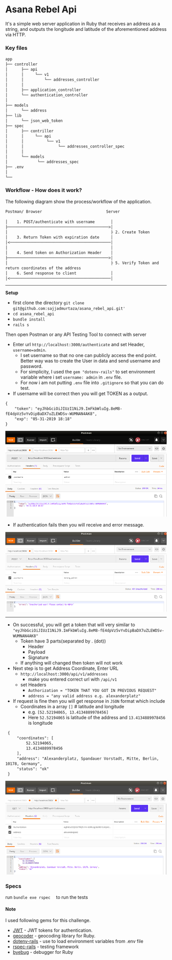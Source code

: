 # Asana Rebel Api

It's a simple web server application in Ruby that receives an address as a string, and outputs the longitude and latitude of the
aforementioned address via HTTP.

### Key files

    
    app
    ├── controller
    │      ├── api                             
    │      │     └── v1                        
    │      │         └── addresses_controller  
    │      │
    │      ├── application_controller
    │      └── authentication_controller
    │
    ├── models                    
    │      └── address
    ├── lib
    │      └── json_web_token
    ├── spec
    │      ├── contriller 
    │      │     └── api               
    │      │          └── v1                        
    │      │               └── addresses_controller_spec
    │      │
    │      └── models
    │             └── addresses_spec
    ├── .env   
    │  
    └── 

### Workflow - How does it work?

The following diagram show the process/workflow of the application.


    Postman/ Browser                            Server
 
    │    1. POST/authenticate with username       │ 
    ├────────────────────────────────────────────>│     
    │                                             ├ 2. Create Token                          
    │    3. Return Token with expiration date     │               
    │<────────────────────────────────────────────│
    │                                             │
    │    4. Send token on Authorization Header    │
    ├────────────────────────────────────────────>│ 
    │                                             ├ 5. Verify Token and return coordinates of the address      
    │    6. Send response to client               │ 
    │<────────────────────────────────────────────│

***
**Setup**

* first clone the directory 
                      ```
                      git clone git@github.com:sajjadmurtaza/asana_rebel_api.git'
                      ```
 *  ```cd asana_rebel_api```
 *  ```bundle install ```
 *  ```rails s ```
 
 Then open Postman or any API Testing Tool to connect with server
 
 * Enter url ```http://localhost:3000/authenticate``` and set Header, ```username=admin```. 
   * I set username so that no one can publicly access the end point. Better way was to create the User in data and send username and password.
   * For simplicity, I used the ```gem "dotenv-rails"``` to set environment variable where i set ```username: admin``` in ```.env``` file.
   * For now i am not putting ```.env``` file into ```.gitignore``` so that you can do test.
 * If username will be correct then you will get TOKEN as a output. 
 
 ```
 {
     "token": "eyJhbGciOiJIUzI1NiJ9.ImFkbWluIg.8eM8-fE4dpVz5vYvDipBaDX7uZLEWDSv-WUMNAN4AK8",
     "exp": "05-31-2019 18:18"
 }
 ```
 
![alt text](https://raw.githubusercontent.com/sajjadmurtaza/asana_rebel_api/master/public/authentication.png "api Screenshot")

 * If authentication fails then you will receive and error message.
 
![alt text](https://raw.githubusercontent.com/sajjadmurtaza/asana_rebel_api/master/public/fail.png "api Screenshot")

***

* On successful, you will get a token that will very similar to ```"eyJhbGciOiJIUzI1NiJ9.ImFkbWluIg.8eM8-fE4dpVz5vYvDipBaDX7uZLEWDSv-WUMNAN4AK8"```
  * Token have 3 parts(separated by . (dot))
    * Header
    * Payload
    * Signature
  * If anything will changed then token will not work
* Next step is to get Address Coordinate, Enter URL 
    * ```http://localhost:3000/api/v1/addresses```
      * make you entered correct url with ```/api/v1```
    * set Headers
      * ```Authorization = "TOKEN THAT YOU GOT IN PREVIOUS REQUEST"```
      * ```address = "any valid address e.g. alexanderplatz"```
* If request is fine then you will get response in ```JSON``` format which include
    * Coordinates in a array ```[]``` # latitude and longitude
      * e.g. ```[52.52194065, 13.4134889978456]```
      * Here ```52.52194065``` is latitude of the address and ```13.4134889978456``` is longitude
      
```     
 {
     "coordinates": [
         52.52194065,
         13.4134889978456
     ],
     "address": "Alexanderplatz, Spandauer Vorstadt, Mitte, Berlin, 10178, Germany",
     "status": "ok"
 }
```
  
![alt text](https://raw.githubusercontent.com/sajjadmurtaza/asana_rebel_api/master/public/api.png "api Screenshot")

### Specs

run ``` bundle exe rspec   ``` to run the tests

#### Note
I used following gems for this challenge.

* [JWT](https://github.com/jwt/ruby-jwt) - JWT tokens for authentication.
* [geocoder](http://www.rubygeocoder.com/) - geocoding library for Ruby.
* [dotenv-rails](https://github.com/bkeepers/dotenv) - use to load environment variables from .env file
* [rspec-rails](https://github.com/rspec/rspec-rails) - testing framework
* [byebug](https://github.com/deivid-rodriguez/byebug) -  debugger for Ruby